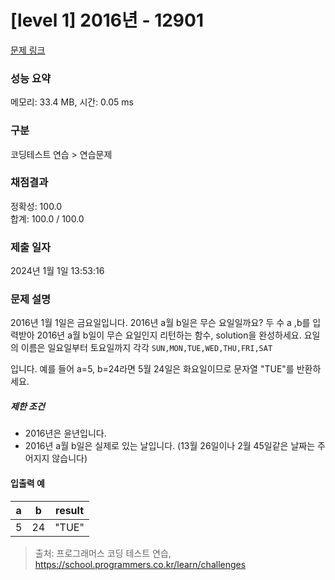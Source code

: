 # [level 1] 2016년 - 12901 

[문제 링크](https://school.programmers.co.kr/learn/courses/30/lessons/12901) 

### 성능 요약

메모리: 33.4 MB, 시간: 0.05 ms

### 구분

코딩테스트 연습 > 연습문제

### 채점결과

정확성: 100.0<br/>합계: 100.0 / 100.0

### 제출 일자

2024년 1월 1일 13:53:16

### 문제 설명

<p>2016년 1월 1일은 금요일입니다. 2016년 a월 b일은 무슨 요일일까요? 두 수 a ,b를 입력받아 2016년 a월 b일이 무슨 요일인지 리턴하는 함수, solution을 완성하세요. 요일의 이름은 일요일부터  토요일까지 각각 <code>SUN,MON,TUE,WED,THU,FRI,SAT</code></p>

<p>입니다. 예를 들어 a=5, b=24라면 5월 24일은 화요일이므로 문자열 "TUE"를 반환하세요.</p>

<h5>제한 조건</h5>

<ul>
<li>2016년은 윤년입니다.</li>
<li>2016년 a월 b일은 실제로 있는 날입니다. (13월 26일이나 2월 45일같은 날짜는 주어지지 않습니다)</li>
</ul>

<h4>입출력 예</h4>
<table class="table">
        <thead><tr>
<th>a</th>
<th>b</th>
<th>result</th>
</tr>
</thead>
        <tbody><tr>
<td>5</td>
<td>24</td>
<td>"TUE"</td>
</tr>
</tbody>
      </table>

> 출처: 프로그래머스 코딩 테스트 연습, https://school.programmers.co.kr/learn/challenges
